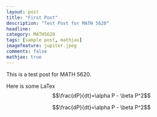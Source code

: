 ```yaml
---
layout: post
title: "First Post"
description: "Test Post for MATH 5620"
headline:
category: MATH5620
tags: [sample post, mathjax]
imagefeature: jupiter.jpeg
comments: false
mathjax: true
---
```


This is a test post for MATH 5620.

Here is some LaTex
$$\frac{dP}{dt}=\alpha P - \beta P^2$$

$$\frac{dP}{dt}=\alpha P - \beta P^2$$


